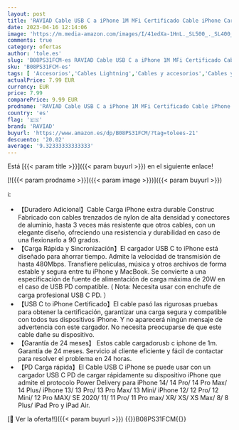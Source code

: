 ```yaml
---
layout: post
title: 'RAVIAD Cable USB C a iPhone 1M MFi Certificado Cable iPhone Cargador PD de Carga Rápida Tipo C a iPhone Cable para iPhone 14 13 12 11 Pro Max 13 12 Mini iPhone 13 12 11 SE 2020 XR XS X 8 8 Plus'
date: 2023-04-16 12:14:06
image: 'https://m.media-amazon.com/images/I/41edXa-1HnL._SL500_._SL400_.jpg'
comments: true
category: ofertas
author: 'tole.es'
slug: 'B08PS31FCM-es RAVIAD Cable USB C a iPhone 1M MFi Certificado Cable...'
sku: 'B08PS31FCM-es'
tags: [ 'Accesorios','Cables Lightning','Cables y accesorios','Cables y conectores','Informática','iphone','raviad','🇪🇸', ]
actualPrice: 7.99 EUR
currency: EUR
price: 7.99
comparePrice: 9.99 EUR
prodname: 'RAVIAD Cable USB C a iPhone 1M MFi Certificado Cable iPhone Cargador PD de Carga Rápida Tipo C a iPhone Cable para iPhone 14 13 12 11 Pro Max 13 12 Mini iPhone 13 12 11 SE 2020 XR XS X 8 8 Plus'
country: 'es'
flag: '🇪🇸'
brand: 'RAVIAD'
buyurl: 'https://www.amazon.es/dp/B08PS31FCM/?tag=tolees-21'
descuento: '20.02'
average: '9.32333333333333'
---
```


Está [{{< param title >}}]({{< param buyurl >}}) en el siguiente enlace!

[![{{< param prodname >}}]({{< param image >}})]({{< param buyurl >}})

ℹ️:

- 【Duradero Adicional】Cable Carga iPhone extra durable Construc Fabricado con cables trenzados de nylon de alta densidad y conectores de aluminio, hasta 3 veces más resistente que otros cables, con un elegante diseño, ofreciendo una resistencia y durabilidad en caso de una flexionarlo a 90 grados.
- 【Carga Rápida y Sincronización】El cargador USB C to iPhone está diseñado para ahorrar tiempo. Admite la velocidad de transmisión de hasta 480Mbps. Transfiere películas, música y otros archivos de forma estable y segura entre tu iPhone y MacBook. Se convierte a una especificación de fuente de alimentación de carga máxima de 20W en el caso de USB PD compatible. ( Nota: Necesita usar con enchufe de carga profesional USB C PD. ）
- 【USB C to iPhone Certificado】El cable pasó las rigurosas pruebas para obtener la certificación, garantizar una carga segura y compatible con todos tus dispositivos iPhone. Y no aparecerá ningún mensaje de advertencia con este cargador. No necesita preocuparse de que este cable dañe su dispositivo.
- 【Garantía de 24 meses】 Estos cable cargadorusb c iphone de 1m. Garantía de 24 meses. Servicio al cliente eficiente y fácil de contactar para resolver el problema en 24 horas.
- 【PD Carga rápida】El Cable USB C iPhone se puede usar con un cargador USB C PD de cargar rápidamente su dispositivo iPhone que admite el protocolo Power Delivery para iPhone 14/ 14 Pro/ 14 Pro Max/ 14 Plus/ iPhone 13/ 13 Pro/ 13 Pro Max/ 13 Mini/ iPhone 12/ 12 Pro/ 12 Mini/ 12 Pro MAX/ SE 2020/ 11/ 11 Pro/ 11 Pro max/ XR/ XS/ XS Max/ 8/ 8 Plus/ iPad Pro y iPad Air.

[🛒 Ver la oferta!!]({{< param buyurl >}})
{{<world>}}B08PS31FCM{{</world>}}

